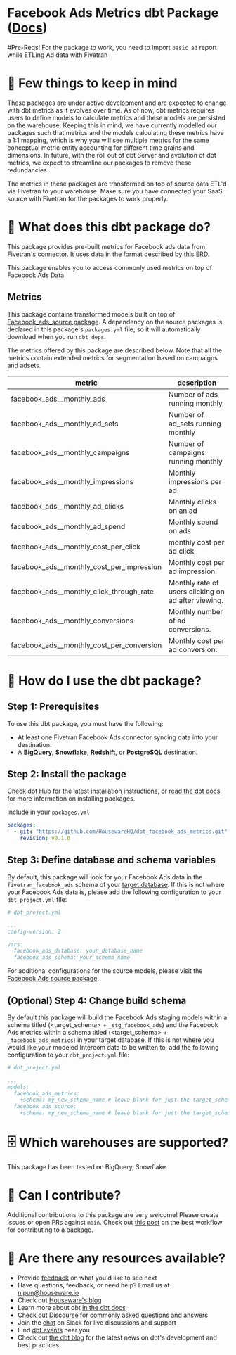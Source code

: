 # Facebook Ads Metrics dbt Package ([Docs](https://housewarehq.github.io/dbt_facebook_ads_metrics))

#Pre-Reqs!
For the package to work, you need to import ```basic ad``` report while ETLing Ad data with Fivetran

# 🛑 Few things to keep in mind
These packages are under active development and are expected to change with dbt metrics as it evolves over time. As of now, dbt metrics requires users to define models to calculate metrics and these models are persisted on the warehouse. Keeping this in mind, we have currently modelled our packages such that metrics and the models calculating these metrics have a 1:1 mapping, which is why you will see multiple metrics for the same conceptual metric entity accounting for different time grains and dimensions. In future, with the roll out of dbt Server and evolution of dbt metrics, we expect to streamline our packages to remove these redundancies.

The metrics in these packages are transformed on top of source data ETL'd via Fivetran to your warehouse. Make sure you have connected your SaaS source with Fivetran for the packages to work properly.

# 📣 What does this dbt package do?
This package provides pre-built metrics for Facebook ads data from [Fivetran's connector](https://fivetran.com/docs/applications/facebook-ads). It uses data in the format described by [this ERD](https://fivetran.com/docs/applications/facebook_ads#schemainformation).

This package enables you to access commonly used metrics on top of Facebook Ads Data

## Metrics 

This package contains transformed models built on top of [Facebook_ads_source package](https://github.com/fivetran/dbt_facebook_ads_source). A dependency on the source packages is declared in this package's `packages.yml` file, so it will automatically download when you run `dbt deps`. 

The metrics offered by this package are described below.
Note that all the metrics contain extended metrics for segmentation based on campaigns and adsets.

| **metric**                          | **description**                                                                                                                                                                                                                              |
|--------------------------------|------------------------------------------------------------------------------------------------------------------------------------------------------------------------------------------------------------------------------------------|
| facebook_ads__monthly_ads    | Number of ads running monthly                
| facebook_ads__monthly_ad_sets      | Number of ad_sets running monthly                         
| facebook_ads__monthly_campaigns    | Number of campaigns running monthly
| facebook_ads__monthly_impressions    | Monthly impressions per ad 
| facebook_ads__monthly_ad_clicks    |        Monthly clicks on an ad                                                              |
| facebook_ads__monthly_ad_spend    |  Monthly spend on ads                                     |
| facebook_ads__monthly_cost_per_click    | monthly cost per ad click                                                         |
| facebook_ads__monthly_cost_per_impression   | Monthly cost per ad impression.               |
| facebook_ads__monthly_click_through_rate   | Monthly rate of users clicking on ad after viewing.|     
| facebook_ads__monthly_conversions   | Monthly number of ad conversions.|   
| facebook_ads__monthly_cost_per_conversion   | Monthly cost per ad conversion.|   

# 🎯 How do I use the dbt package?
## Step 1: Prerequisites
To use this dbt package, you must have the following:
- At least one Fivetran Facebook Ads connector syncing data into your destination. 
- A **BigQuery**, **Snowflake**, **Redshift**, or **PostgreSQL** destination.


## Step 2: Install the package

Check [dbt Hub](https://hub.getdbt.com/) for the latest installation instructions, or [read the dbt docs](https://docs.getdbt.com/docs/package-management) for more information on installing packages.

Include in your `packages.yml`

```yaml
packages:
  - git: "https://github.com/HousewareHQ/dbt_facebook_ads_metrics.git"
    revision: v0.1.0
```

## Step 3: Define database and schema variables

By default, this package will look for your Facebook Ads data in the `fivetran_facebook_ads` schema of your [target database](https://docs.getdbt.com/docs/running-a-dbt-project/using-the-command-line-interface/configure-your-profile). If this is not where your Facebook Ads data is, please add the following configuration to your `dbt_project.yml` file:

```yml
# dbt_project.yml

...
config-version: 2

vars:
  facebook_ads_database: your_database_name
  facebook_ads_schema: your_schema_name
```

For additional configurations for the source models, please visit the [Facebook Ads source package](https://github.com/fivetran/dbt_facebook_ads_source).

## (Optional) Step 4: Change build schema
By default this package will build the Facebook Ads staging models within a schema titled (<target_schema> + `_stg_facebook_ads`) and the Facebook Ads metrics within a schema titled (<target_schema> + `_facebook_ads_metrics`) in your target database. If this is not where you would like your modeled Intercom data to be written to, add the following configuration to your `dbt_project.yml` file:

```yml
# dbt_project.yml

...
models:
  facebook_ads_metrics:
    +schema: my_new_schema_name # leave blank for just the target_schema
  facebook_ads_source:
    +schema: my_new_schema_name # leave blank for just the target_schema
```


# 🗄 Which warehouses are supported?
This package has been tested on BigQuery, Snowflake.


# 🙌 Can I contribute?

Additional contributions to this package are very welcome! Please create issues
or open PRs against `main`. Check out 
[this post](https://discourse.getdbt.com/t/contributing-to-a-dbt-package/657) 
on the best workflow for contributing to a package.


# 🏪 Are there any resources available?
- Provide [feedback](https://airtable.com/shrPHxTmfkjq3P6Eh) on what you'd like to see next
- Have questions, feedback, or need help? Email us at nipun@houseware.io
- Check out [Houseware's blog](https://www.houseware.io/blog)
- Learn more about dbt [in the dbt docs](https://docs.getdbt.com/docs/introduction)
- Check out [Discourse](https://discourse.getdbt.com/) for commonly asked questions and answers
- Join the [chat](https://slack.getdbt.com/) on Slack for live discussions and support
- Find [dbt events](https://events.getdbt.com) near you
- Check out [the dbt blog](https://blog.getdbt.com/) for the latest news on dbt's development and best practices
